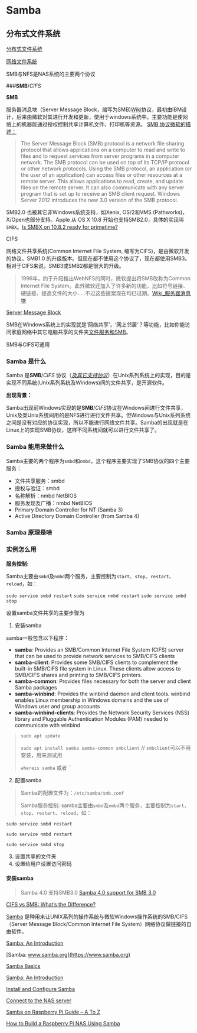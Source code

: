 
# Samba

## 分布式文件系统

[分布式文件系统](https://zh.wikipedia.org/zh-cn/分散式檔案系統)

[网络文件系统](https://zh.wikipedia.org/zh-cn/网络文件系统)

SMB与NFS是NAS系统的主要两个协议

###**SMB**/*CIFS*

**SMB**

服务器消息块（Server Message Block，缩写为SMB)[Wiki](https://en.wikipedia.org/wiki/Server_Message_Block)协议，最初由IBM设计，后来由微软对其进行开发和更新，使用于windows系统中。主要功能是使网络上的机器能通过授权控制共享计算机文件、打印机等资源。
[SMB 协议微软的描述：](https://docs.microsoft.com/en-us/previous-versions/windows/it-pro/windows-server-2012-r2-and-2012/hh831795(v=ws.11))
>The Server Message Block (SMB) protocol is a network file sharing protocol that allows applications on a computer to read and write to files and to request services from server programs in a computer network. The SMB protocol can be used on top of its TCP/IP protocol or other network protocols. Using the SMB protocol, an application (or the user of an application) can access files or other resources at a remote server. This allows applications to read, create, and update files on the remote server. It can also communicate with any server program that is set up to receive an SMB client request. Windows Server 2012 introduces the new 3.0 version of the SMB protocol.
>

SMB2.0 也被其它非Windows系统支持，如Xenix, OS/2和VMS (Pathworks)， X/Open也部分支持。Apple 从 OS X 10.8 开始也支持SMB2.0，具体的实现叫`SMBX`。[Is SMBX on 10.8.2 ready for primetime?](https://discussions.apple.com/thread/4771281)

CIFS

网络文件共享系统(Common Internet File System, 缩写为CIFS)，是由微软开发的协议，SMB1.0 的升级版本。但现在都不使用这个协议了，现在都使用SMB3。相对于CIFS来说，SMB3或SMB2都是很大的升级。
> 1996年，约于升阳推出WebNFS的同时，微软提出将SMB改称为Common Internet File System。此外微软还加入了许多新的功能，比如符号链接、硬链接、提高文件的大小.....不过这些提案现在均已过期。[Wiki_服务器消息块](https://zh.wikipedia.org/zh-cn/伺服器訊息區塊)

[Server Message Block](https://en.wikipedia.org/wiki/Server_Message_Block)

SMB在Windows系统上的实现就是‘网络共享’，‘网上邻居’？等功能，比如你能访问家庭网络中其它电脑共享的文件夹[文件服务和SMB](https://docs.microsoft.com/zh-cn/windows-server/storage/file-server/file-server-smb-overview)。

SMB与CIFS可通用

### Samba 是什么

Samba 是**SMB**/*CIFS* 协议（*[及其它支持协议](https://zh.wikipedia.org/zh-cn/Samba)*）在Unix系列系统上的实现，目的是实现不同系统(Unix系列系统及Windows)间的文件共享，是开源软件。

**出现背景：**

Samba出现前Windows实现的是**SMB**/*CIFS*协议在Windows间进行文件共享，Unix及类Unix系统间用的是NFS进行进行文件共享。但Windows与Unix系列系统之间是没有对应的协议实现，所以不能进行网络文件共享。Samba的出现就是在Linux上的实现SMB协议，这样不同系统间就可以进行文件共享了。

### Samba 能用来做什么

Samba主要的两个程序为`smbd`和`nmbd`，这个程序主要实现了SMB协议的四个主要服务：

* 文件共享服务：smbd
* 授权与验证：smbd
* 名称解析：nmbd NetBIOS
* 服务发现及广播：nmbd NetBIOS
* Primary Domain Controller for NT (Samba 3)
* Active Directory Domain Controller (from Samba 4)

### Samba 原理是啥

### 实例怎么用



**服务控制:**

Samba主要由`smbd`及`nmbd`两个服务，主要控制为`start`、`stop`、`restart`、`reload`，如：

`sudo service smbd restart`
`sudo service nmbd restart`
`sudo service smbd stop`

设置samba文件共享的主要步骤为

1. 安装samba

samba一般包含以下程序：

* **samba**: Provides an SMB/Common Internet File System (CIFS) server that can be used to provide network services to SMB/CIFS clients
* **samba-client**: Provides some SMB/CIFS clients to complement the built-in SMB/CIFS file system in Linux. These clients allow access to SMB/CIFS shares and printing to SMB/CIFS printers.
* **samba-common**: Provides files necessary for both the server and client Samba packages
* **samba-winbind**: Provides the winbind daemon and client tools. winbind enables Linux membership in Windows domains and the use of Windows user and group accounts
* **samba-winbind-clients**: Provides the Network Security Services (NSS) library and Pluggable Authentication Modules (PAM) needed to communicate with winbind

>`sudo apt update`
>
>`sudo apt install samba samba-common smbclient` // `smbclient`可以不用安装，用来测试用
>
>`whereis samba` 或者
>``

2. 配置samba
>Samba的配置文件为：`/etc/samba/smb.conf`
>
>Samba服务控制: samba主要由`smbd`及`nmbd`两个服务，主要控制为`start`、`stop`、`restart`、`reload`，如：
>
`sudo service smbd restart`
>
`sudo service nmbd restart`
>
`sudo service smbd stop`

3. 设置共享的文件夹
4. 设置给用户设置访问密码

#### 安装samba


>Samba 4.0 支持SMB3.0 [Samba 4.0 support for SMB 3.0](https://wiki.samba.org/index.php/Samba_4.0_Whitepaper#New_Features)

[CIFS vs SMB: What’s the Difference?](https://www.varonis.com/blog/cifs-vs-smb/)

[Samba](https://zh.wikipedia.org/zh-cn/Samba) 是种用来让UNIX系列的操作系统与微软Windows操作系统的SMB/CIFS（Server Message Block/Common Internet File System）网络协议做链接的自由软件。

[Samba: An Introduction](https://www.samba.org/samba/docs/SambaIntro.html)

[Samba: www.samba.org](https://www.samba.org)

[Samba Basics](http://www.novell.com/documentation/open-enterprise-server-2018/file_samba_cifs_lx/data/baxvv81.html)

[Samba: An Introduction](https://www.samba.org/samba/docs/SambaIntro.html)

[Install and Configure Samba](https://ubuntu.com/tutorials/install-and-configure-samba#2-installing-samba)

[Connect to the NAS server](https://howtoraspberrypi.com/create-a-nas-with-your-raspberry-pi-and-samba/)

[Samba on Raspberry Pi Guide – A To Z](https://kalitut.com/samba-on-raspberry-pi/)

[How to Build a Raspberry Pi NAS Using Samba](https://howchoo.com/pi/how-to-make-a-raspberry-pi-nas-device-with-samba)